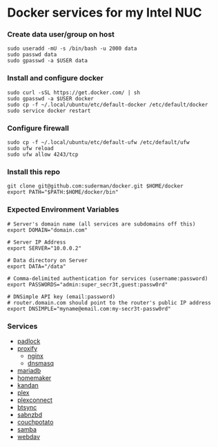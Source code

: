 # Docker services for my Intel NUC

### Create data user/group on host
```
sudo useradd -mU -s /bin/bash -u 2000 data
sudo passwd data
sudo gpasswd -a $USER data  
```

### Install and configure docker
```
sudo curl -sSL https://get.docker.com/ | sh
sudo gpasswd -a $USER docker  
sudo cp -f ~/.local/ubuntu/etc/default-docker /etc/default/docker  
sudo service docker restart  
```

### Configure firewall
```
sudo cp -f ~/.local/ubuntu/etc/default-ufw /etc/default/ufw  
sudo ufw reload  
sudo ufw allow 4243/tcp  
```

### Install this repo
```
git clone git@github.com:suderman/docker.git $HOME/docker
export PATH="$PATH:$HOME/docker/bin"
```

### Expected Environment Variables

```
# Server's domain name (all services are subdomains off this)  
export DOMAIN="domain.com"  

# Server IP Address  
export SERVER="10.0.0.2"

# Data directory on Server
export DATA="/data"

# Comma-delimited authentication for services (username:password)
export PASSWORDS="admin:super_secr3t,guest:passw0rd"

# DNSimple API key (email:password)
# router.domain.com should point to the router's public IP address
export DNSIMPLE="myname@email.com:my-secr3t-passw0rd"  
```

### Services

- [padlock](https://github.com/suderman/padlock)
- [proxify](https://github.com/suderman/proxify)
  - [nginx](http://nginx.org/)
  - [dnsmasq](http://www.thekelleys.org.uk/dnsmasq/doc.html)
- [mariadb](https://mariadb.org/)
- [homemaker](https://github.com/suderman/homemaker)
- [kandan](http://http://getkandan.com/)
- [plex](https://plex.tv/)
- [plexconnect](https://github.com/iBaa/PlexConnect)
- [btsync](https://www.getsync.com/)
- [sabnzbd](http://sabnzbd.org/)
- [couchpotato](https://couchpota.to/)
- [samba](https://www.samba.org/)
- [webdav](http://httpd.apache.org/docs/2.2/mod/mod_dav.html)


